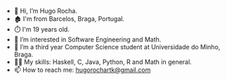 - 👋 Hi, I’m Hugo Rocha.
- 🏚 I'm from Barcelos, Braga, Portugal.
- ⏱️ I'm 19 years old.
- 👀 I’m interested in Software Engineering and Math.
- 🌱 I’m a third year Computer Science student at Universidade do Minho, Braga.
- 🧑‍💻 My skills: Haskell, C, Java, Python, R and Math in general.
- 📫 How to reach me:
     hugorochartk@gmail.com
